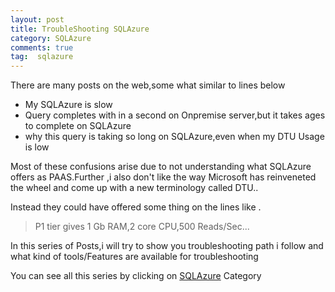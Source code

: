 ```yaml
---
layout: post
title: TroubleShooting SQLAzure
category: SQLAzure
comments: true
tag:  sqlazure
---
```


There are many posts on the web,some what similar to lines below  
-  My SQLAzure is slow
- Query completes with in a second on Onpremise server,but it takes ages to complete on SQLAzure  
- why this query is taking so long on SQLAzure,even when my DTU Usage is low  

Most of these confusions arise due to not understanding what SQLAzure offers as PAAS.Further ,i also  don't like the way Microsoft has reinveneted the 
wheel and come up  with a new terminology called DTU..


Instead they could have offered some thing on the lines like .

>P1 tier gives  1 Gb RAM,2 core CPU,500 Reads/Sec...

In this series of Posts,i will try to show you troubleshooting path i follow and what kind of tools/Features are available for troubleshooting

You can see all this series by clicking on [SQLAzure](https://sateeshmachineni.github.io/tags/sqlazure/) Category


